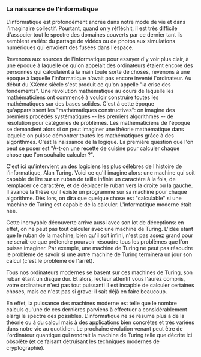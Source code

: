 
### La naissance de l'informatique

L'informatique est profondément ancrée dans notre mode de vie et dans l'imaginaire collectif. Pourtant, quand on y réfléchit, il est très difficile d'associer tout le spectre des domaines couverts par ce dernier tant ils semblent variés: du partage de vidéos ou de photos aux simulations numériques qui envoient des fusées dans l'espace.

Revenons aux sources de l'informatique pour essayer d'y voir plus clair, à une époque à laquelle ce qu'on appelait des ordinateurs étaient encore des personnes qui calculaient à la main toute sorte de choses, revenons à une époque à laquelle l'informatique n'avait pas encore inventé l'ordinateur. Au début du XXème siècle s'est produit ce qu'on appelle "la crise des fondements". Une révolution mathématique au cours de laquelle les mathématiciens ont commencé à vouloir construire toutes les mathématiques sur des bases solides. C'est à cette époque qu'apparaissent les "mathématiques constructives": on imagine des premiers procédés systématiques -- les premiers algorithmes -- de résolution pour catégories de problèmes. Les mathématiciens de l'époque se demandent alors si on peut imaginer une théorie mathématique dans laquelle on puisse démontrer toutes les mathématiques grâce à des algorithmes. C'est la naissance de la logique. La première question que l'on peut se poser est "À-t-on une recette de cuisine pour calculer chaque chose que l'on souhaite calculer ?".

C'est ici qu'intervient un des logiciens les plus célèbres de l'histoire de l'informatique, Alan Turing. Voici ce qu'il imagine alors: une machine qui soit capable de lire sur un ruban de taille infinie un caractère à la fois, de remplacer ce caractère, et de déplacer le ruban vers la droite ou la gauche. Il avance la thèse qu'il existe un programme sur sa machine pour chaque algorithme. Dès lors, on dira que quelque chose est "calculable" si une machine de Turing est capable de la calculer. L'informatique moderne était née.

Cette incroyable découverte arrive aussi avec son lot de déceptions: en effet, on ne peut pas tout calculer avec une machine de Turing. L'idée étant que le ruban de la machine, bien qu'il soit infini, n'est pas assez grand pour ne serait-ce que prétendre pourvoir résoudre tous les problèmes que l'on puisse imaginer. Par exemple, une machine de Turing ne peut pas résoudre le problème de savoir si une autre machine de Turing terminera un jour son calcul (c'est le problème de l'arrêt).

Tous nos ordinateurs modernes se basent sur ces machines de Turing, son ruban étant un disque dur. Et alors, lecteur attentif vous l'aurez compris, votre ordinateur n'est pas tout puissant! Il est incapble de calculer certaines choses, mais ce n'est pas si grave: il sait déjà en faire beaucoup.

En effet, la puissance des machines moderne est telle que le nombre calculs qu'une de ces dernières  parviens à effectuer a considérablement élargi le spectre des possibles. L'informatique ne se résume plus à de la théorie ou à du calcul mais à des applications bien concrètes et très variées dans notre vie au quotidien. Le prochaine évolution venant peut être de l'ordinateur quantique qui rendrait la machine de Turing telle que décrite ici obsolète (et ce faisant détruisant les techniques modernes de cryptographie).
